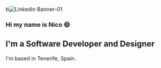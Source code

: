 b![Linkedin Banner-01](https://github.com/NickBarroso/NickBarroso/assets/54039703/2b92b376-cf61-4938-944f-8db25bb5e075)
### Hi my name is Nico 😄
## I'm a Software Developer and Designer

I'm based in Tenerife, Spain.
